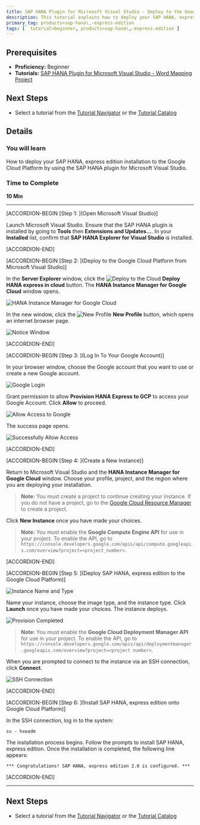```yaml
---
title: SAP HANA Plugin for Microsoft Visual Studio - Deploy to the Google Cloud Platform
description: This tutorial explains how to deploy your SAP HANA, express edition installation to the Google Cloud Platform by using the SAP HANA plugin for Microsoft Visual Studio.
primary_tag: products>sap-hana\,-express-edition
tags: [  tutorial>beginner, products>sap-hana\,-express-edition ]
---
```


## Prerequisites  
 - **Proficiency:** Beginner
 - **Tutorials:** [SAP HANA Plugin for Microsoft Visual Studio - Word Mapping Project](https://www.sap.com/developer/tutorials/hxe-ua-visual-studio-word-mapping.html)

## Next Steps
 - Select a tutorial from the [Tutorial Navigator](http://www.sap.com/developer/tutorial-navigator.html) or the [Tutorial Catalog](http://www.sap.com/developer/tutorials.html)

## Details
### You will learn  
How to deploy your SAP HANA, express edition installation to the Google Cloud Platform by using the SAP HANA plugin for Microsoft Visual Studio.

### Time to Complete
**10 Min**

---

[ACCORDION-BEGIN [Step 1: ](Open Microsoft Visual Studio)]

Launch Microsoft Visual Studio. Ensure that the SAP HANA plugin is installed by going to **Tools** then **Extensions and Updates...**. In your **Installed** list, confirm that **SAP HANA Explorer for Visual Studio** is installed.

[ACCORDION-END]

[ACCORDION-BEGIN [Step 2: ](Deploy to the Google Cloud Platform from Microsoft Visual Studio)]

In the **Server Explorer** window, click the ![Deploy to the Cloud](deploy_cloud.png) **Deploy HANA express in cloud** button. The **HANA Instance Manager for Google Cloud** window opens.

![HANA Instance Manager for Google Cloud](hana_cloud_manager.png)

In the new window, click the ![New Profile](new_profile.png) **New Profile** button, which opens an internet browser page.

![Notice Window](notice_window.png)

[ACCORDION-END]


[ACCORDION-BEGIN [Step 3: ](Log In To Your Google Account)]

In your browser window, choose the Google account that you want to use or create a new Google account.

![Google Login](google_account.png)

Grant permission to allow **Provision HANA Express to GCP** to access your Google Account. Click **Allow** to proceed.

![Allow Access to Google](provision_access_google.png)

The success page opens.

![Successfully Allow Access](successful_google_authorize.png)

[ACCORDION-END]

[ACCORDION-BEGIN [Step 4: ](Create a New Instance)]

Return to Microsoft Visual Studio and the **HANA Instance Manager for Google Cloud** window. Choose your profile, project, and the region where you are deploying your installation.

> **Note:**
> You must create a project to continue creating your instance. If you do not have a project, go to the [Google Cloud Resource Manager](https://console.cloud.google.com/cloud-resource-manager) to create a project.

Click **New Instance** once you have made your choices.

> **Note:**
> You must enable the **Google Compute Engine API** for use in your project. To enable the API, go to `https://console.developers.google.com/apis/api/compute.googleapis.com/overview?project=<project_number>`.

[ACCORDION-END]

[ACCORDION-BEGIN [Step 5: ](Deploy SAP HANA, express edition to the Google Cloud Platform)]

![Instance Name and Type](instance_name_type.png)

Name your instance, choose the image type, and the instance type. Click **Launch** once you have made your choices. The instance deploys.

![Provision Completed](provision_completion.png)

> **Note:**
> You must enable the **Google Cloud Deployment Manager API** for use in your project. To enable the API, go to `https://console.developers.google.com/apis/api/deploymentmanager.googleapis.com/overview?project=<project number>`.

When you are prompted to connect to the instance via an SSH connection, click **Connect**.

![SSH Connection](ssh_connection_1.png)

[ACCORDION-END]

[ACCORDION-BEGIN [Step 6: ](Install SAP HANA, express edition onto Google Cloud Platform)]

In the SSH connection, log in to the system:

```
su - hxeadm
```

The installation process begins. Follow the prompts to install SAP HANA, express edition. Once the installation is completed, the following line appears:

`*** Congratulations! SAP HANA, express edition 2.0 is configured. ***`

[ACCORDION-END]

---

## Next Steps
 - Select a tutorial from the [Tutorial Navigator](http://www.sap.com/developer/tutorial-navigator.html) or the [Tutorial Catalog](http://www.sap.com/developer/tutorials.html)
